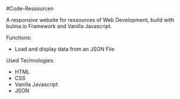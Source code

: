 #Code-Ressourcen

A responsive website for ressources of Web Development, build with bulma.io Framework and Vanilla Javascript.

Functions:

- Load and display data from an JSON File

Used Technologies:

- HTML
- CSS
- Vanilla Javascript
- JSON


